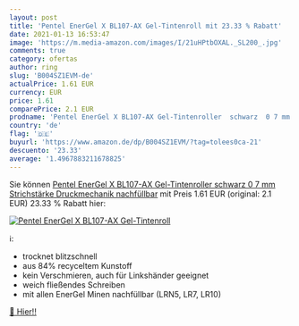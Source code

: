 ```yaml
---
layout: post
title: 'Pentel EnerGel X BL107-AX Gel-Tintenroll mit 23.33 % Rabatt'
date: 2021-01-13 16:53:47
image: 'https://m.media-amazon.com/images/I/21uHPtbOXAL._SL200_.jpg'
comments: true
category: ofertas
author: ring
slug: 'B004SZ1EVM-de'
actualPrice: 1.61 EUR
currency: EUR
price: 1.61
comparePrice: 2.1 EUR
prodname: 'Pentel EnerGel X BL107-AX Gel-Tintenroller  schwarz  0 7 mm Strichstärke  Druckmechanik  nachfüllbar'
country: 'de'
flag: '🇩🇪'
buyurl: 'https://www.amazon.de/dp/B004SZ1EVM/?tag=tolees0ca-21'
descuento: '23.33'
average: '1.4967883211678825'
---
```


Sie können [Pentel EnerGel X BL107-AX Gel-Tintenroller  schwarz  0 7 mm Strichstärke  Druckmechanik  nachfüllbar](https://www.amazon.de/dp/B004SZ1EVM/?tag=tolees0ca-21) mit Preis 1.61 EUR (original: 2.1 EUR) 23.33 % Rabatt hier:

[![Pentel EnerGel X BL107-AX Gel-Tintenroll](https://m.media-amazon.com/images/I/21uHPtbOXAL._SL200_.jpg)](https://www.amazon.de/dp/B004SZ1EVM/?tag=tolees0ca-21)

ℹ️:

- trocknet blitzschnell
- aus 84% recyceltem Kunstoff
- kein Verschmieren, auch für Linkshänder geeignet
- weich fließendes Schreiben
- mit allen EnerGel Minen nachfüllbar (LRN5, LR7, LR10)

[🛒 Hier!!](https://www.amazon.de/dp/B004SZ1EVM/?tag=tolees0ca-21)

